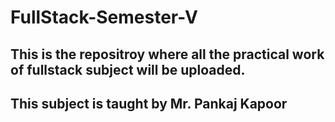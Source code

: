 # FullStack-Semester-V

## This is the repositroy where all the practical work of fullstack subject will be uploaded.
## This subject is taught by Mr. Pankaj Kapoor
